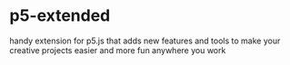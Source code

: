 # p5-extended
handy extension for p5.js that adds new features and tools to make your creative projects easier and more fun anywhere you work
